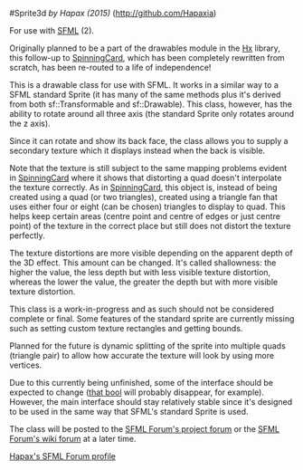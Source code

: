#Sprite3d
*by Hapax (2015)*
(http://github.com/Hapaxia)

For use with [SFML](http://sfml-dev.org) (2).

Originally planned to be a part of the drawables module in the [Hx](http://github.com/hapaxia/Hx) library, this follow-up to [SpinningCard](https://github.com/Hapaxia/SpinningCard), which has been completely rewritten from scratch, has been re-routed to a life of independence!

This is a drawable class for use with SFML. It works in a similar way to a SFML standard Sprite (it has many of the same methods plus it's derived from both sf::Transformable and sf::Drawable). This class, however, has the ability to rotate around all three axis (the standard Sprite only rotates around the z axis).

Since it can rotate and show its back face, the class allows you to supply a secondary texture which it displays instead when the back is visible.

Note that the texture is still subject to the same mapping problems evident in [SpinningCard](https://github.com/Hapaxia/SpinningCard) where it shows that distorting a quad doesn't interpolate the texture correctly.
As in [SpinningCard](https://github.com/Hapaxia/SpinningCard), this object is, instead of being created using a quad (or two triangles), created using a triangle fan that uses either four or eight (can be chosen) triangles to display to quad. This helps keep certain areas (centre point and centre of edges or just centre point) of the texture in the correct place but still does not distort the texture perfectly.

The texture distortions are more visible depending on the apparent depth of the 3D effect. This amount can be changed. It's called shallowness: the higher the value, the less depth but with less visible texture distortion, whereas the lower the value, the greater the depth but with more visible texture distortion.

This class is a work-in-progress and as such should not be considered complete or final. Some features of the standard sprite are currently missing such as setting custom texture rectangles and getting bounds.

Planned for the future is dynamic splitting of the sprite into multiple quads (triangle pair) to allow how accurate the texture will look by using more vertices.

Due to this currently being unfinished, some of the interface should be expected to change ([that bool](Sprite3d.hpp#L52) will probably disappear, for example). However, the main interface should stay relatively stable since it's designed to be used in the same way that SFML's standard Sprite is used.

The class will be posted to the [SFML Forum's project forum](http://en.sfml-dev.org/forums/index.php?board=10.0) or the [SFML Forum's wiki forum](http://en.sfml-dev.org/forums/index.php?board=11.0) at a later time.

[Hapax's SFML Forum profile](http://en.sfml-dev.org/forums/index.php?action=profile;u=13086)
